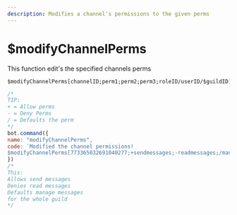 ```yaml
---
description: Modifies a channel's permissions to the given perms
---
```


# $modifyChannelPerms

This function edit's the specified channels perms

```text
$modifyChannelPerms[channelID;perm1;perm2;perm3;roleID/userID/$guildID]
```

```javascript
/*
TIP:
+ = Allow perms
- = Deny Perms
/ = Defaults the perm
*/
bot.command({
name: "modifyChannelPerms",
code: `Modified the channel permissions!
$modifyChannelPerms[773365032691040277;+sendmessages;-readmessages;/managemessages;$guildID]`
})
/*
This:
Allows send messages
Denies read messages
Defaults manage messages
for the whole guild
*/
```

